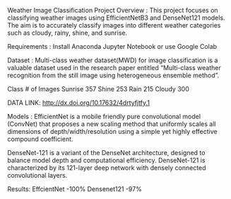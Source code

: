 Weather Image Classification Project
Overview :
This project focuses on classifying weather images using EfficientNetB3 and DenseNet121 models. The aim is to accurately classify images into different weather categories such as  cloudy, rainy, shine, and sunrise.

Requirements :
Install Anaconda Jupyter Notebook or use Google Colab

Dataset : 
Multi-class weather dataset(MWD) for image classification is a valuable dataset used in the research paper entitled “Multi-class weather recognition from the still image using heterogeneous ensemble method”.

Class	# of Images
Sunrise	   357
Shine	     253
Rain	     215
Cloudy	   300

DATA LINK: http://dx.doi.org/10.17632/4drtyfjtfy.1

Models :
EfficientNet is a mobile friendly pure convolutional model (ConvNet) that proposes a new scaling method that uniformly scales all dimensions of depth/width/resolution using a simple yet highly effective compound coefficient.

DenseNet-121 is a variant of the DenseNet architecture, designed to balance model depth and computational efficiency. DenseNet-121 is characterized by its 121-layer deep network with densely connected convolutional layers.


Results:
EffcientNet -100%
Densenet121 -97%
